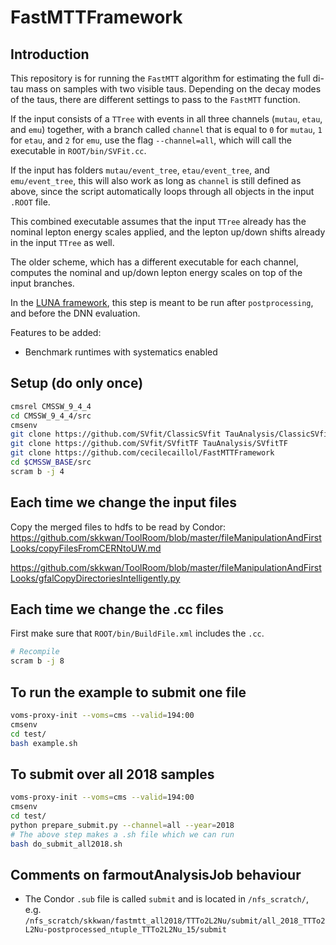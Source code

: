 # FastMTTFramework

## Introduction
This repository is for running the `FastMTT` algorithm for estimating the full di-tau mass on samples with two visible taus. Depending on the decay modes of the taus, there are different settings to pass to the
`FastMTT` function. 

If the input consists of a `TTree` with events in all three channels (`mutau`, `etau`, and `emu`) together, with a branch called `channel` that is equal to `0` for `mutau`, `1` for `etau`, and `2` for `emu`, use 
the flag `--channel=all`, which will call the executable in `ROOT/bin/SVFit.cc`. 

If the input has folders `mutau/event_tree`, `etau/event_tree`, and `emu/event_tree`, this will also work as long as `channel` is still defined as above, since the script automatically loops through all objects in the input `.ROOT` file.

This combined executable assumes that the input `TTree` already has the nominal lepton energy scales applied, and the lepton up/down shifts already in the input `TTree` as well.

The older scheme, which has a different executable for each channel, computes the nominal and up/down lepton energy scales on top of the input branches.

In the [LUNA framework](https://gitlab.cern.ch/skkwan/lunaFramework), this step is meant to be run after `postprocessing`, and before the DNN evaluation.

Features to be added:
- Benchmark runtimes with systematics enabled

## Setup (do only once)
```bash
cmsrel CMSSW_9_4_4
cd CMSSW_9_4_4/src
cmsenv
git clone https://github.com/SVfit/ClassicSVfit TauAnalysis/ClassicSVfit -b fastMTT_21_06_2018
git clone https://github.com/SVfit/SVfitTF TauAnalysis/SVfitTF
git clone https://github.com/cecilecaillol/FastMTTFramework
cd $CMSSW_BASE/src
scram b -j 4
```

## Each time we change the input files
Copy the merged files to hdfs to be read by Condor:
https://github.com/skkwan/ToolRoom/blob/master/fileManipulationAndFirstLooks/copyFilesFromCERNtoUW.md

https://github.com/skkwan/ToolRoom/blob/master/fileManipulationAndFirstLooks/gfalCopyDirectoriesIntelligently.py

## Each time we change the .cc files

First make sure that `ROOT/bin/BuildFile.xml` includes the `.cc`.

```bash
# Recompile
scram b -j 8
```

## To run the example to submit one file

```bash
voms-proxy-init --voms=cms --valid=194:00
cmsenv
cd test/
bash example.sh
```

## To submit over all 2018 samples

```bash
voms-proxy-init --voms=cms --valid=194:00
cmsenv
cd test/
python prepare_submit.py --channel=all --year=2018  
# The above step makes a .sh file which we can run
bash do_submit_all2018.sh
```

## Comments on farmoutAnalysisJob behaviour

- The Condor `.sub` file is called `submit` and is located in `/nfs_scratch/`, e.g. 
`/nfs_scratch/skkwan/fastmtt_all2018/TTTo2L2Nu/submit/all_2018_TTTo2L2Nu-postprocessed_ntuple_TTTo2L2Nu_15/submit`

